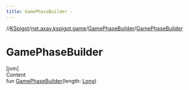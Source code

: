 ```yaml
---
title: GamePhaseBuilder -
---
```

//[KSpigot](../../index.md)/[net.axay.kspigot.game](../index.md)/[GamePhaseBuilder](index.md)/[GamePhaseBuilder](-game-phase-builder.md)



# GamePhaseBuilder  
[jvm]  
Content  
fun [GamePhaseBuilder](-game-phase-builder.md)(length: [Long](https://kotlinlang.org/api/latest/jvm/stdlib/kotlin/-long/index.html))  



